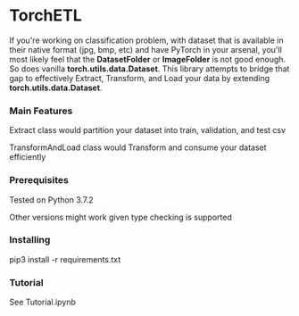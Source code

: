# TorchETL

If you're working on classification problem, with dataset that is available in their native format (jpg, bmp, etc) and have PyTorch in your arsenal, you'll most likely feel that the **DatasetFolder** or **ImageFolder** is not good enough. So does vanilla **torch.utils.data.Dataset**. This library attempts to bridge that gap to effectively Extract, Transform, and Load your data by extending **torch.utils.data.Dataset**.  

### Main Features

Extract class would partition your dataset into train, validation, and test csv

TransformAndLoad class would Transform and consume your dataset efficiently

### Prerequisites

Tested on Python 3.7.2

Other versions might work given type checking is supported


### Installing

pip3 install -r requirements.txt


### Tutorial

See Tutorial.ipynb

